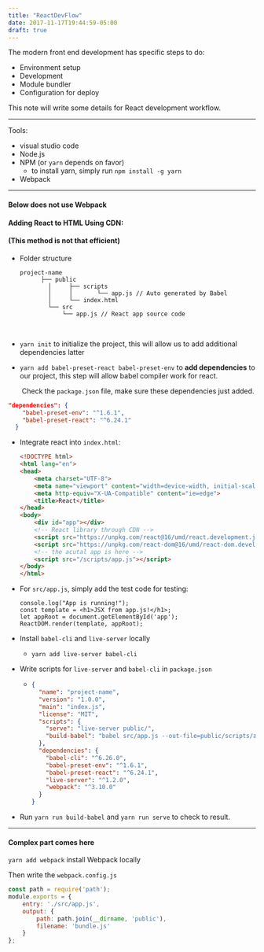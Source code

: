 ```yaml
---
title: "ReactDevFlow"
date: 2017-11-17T19:44:59-05:00
draft: true
---
```


The modern front end development has specific steps to do:

- Environment setup
- Development
- Module bundler
- Configuration for deploy



This note will write some details for React development workflow.

---

Tools:

- visual studio code
- Node.js
- NPM (or `yarn` depends on favor)
  - to install yarn, simply run `npm install -g yarn`
- Webpack

---

#### Below does not use Webpack

#### Adding React to HTML Using CDN:

#### (This method is not that efficient)

- Folder structure

  ```
  project-name
  		├── public 
          │     ├── scripts
          │     │		└── app.js // Auto generated by Babel
          │     └── index.html
          └── src
          	  └── app.js // React app source code
  ```

  ​

- `yarn init` to initialize the project, this will allow us to add additional dependencies latter

- `yarn add babel-preset-react babel-preset-env` to **add dependencies** to our project, this step will allow babel compiler work for react.

  ​	Check the `package.json` file, make sure these dependencies just added.

```json
"dependencies": {
    "babel-preset-env": "^1.6.1",
    "babel-preset-react": "^6.24.1"
  }
```



- Integrate react into `index.html`:

  ```html
  <!DOCTYPE html>
  <html lang="en">
  <head>
      <meta charset="UTF-8">
      <meta name="viewport" content="width=device-width, initial-scale=1.0">
      <meta http-equiv="X-UA-Compatible" content="ie=edge">
      <title>React</title>
  </head>
  <body>
      <div id="app"></div>
      <!-- React library through CDN -->
      <script src="https://unpkg.com/react@16/umd/react.development.js"></script>
      <script src="https://unpkg.com/react-dom@16/umd/react-dom.development.js"></script>
      <!-- the acutal app is here -->
      <script src="/scripts/app.js"></script>
  </body>
  </html>
  ```

- For `src/app.js`, simply add the test code for testing:

  ```react
  console.log("App is running!");
  const template = <h1>JSX from app.js!</h1>;
  let appRoot = document.getElementById('app');
  ReactDOM.render(template, appRoot);
  ```

- Install `babel-cli` and `live-server` locally

  - `yarn add live-server babel-cli` 

- Write scripts for `live-server` and `babel-cli` in `package.json`

  - ```json
    {
      "name": "project-name",
      "version": "1.0.0",
      "main": "index.js",
      "license": "MIT",
      "scripts": {
        "serve": "live-server public/",
        "build-babel": "babel src/app.js --out-file=public/scripts/app.js --presets=env,react --watch"
      },
      "dependencies": {
        "babel-cli": "^6.26.0",
        "babel-preset-env": "^1.6.1",
        "babel-preset-react": "^6.24.1",
        "live-server": "^1.2.0",
        "webpack": "^3.10.0"
      }
    }
    ```

- Run `yarn run build-babel` and `yarn run serve` to check to result.


---

#### Complex part comes here

`yarn add webpack` install Webpack locally

Then write the `webpack.config.js`

```javascript
const path = require('path');
module.exports = {
    entry: './src/app.js',
    output: {
        path: path.join(__dirname, 'public'),
        filename: 'bundle.js'
    }
};
```

